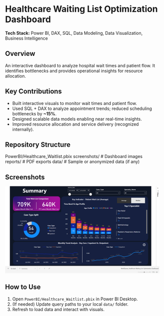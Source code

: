 # Healthcare Waiting List Optimization Dashboard

**Tech Stack:** Power BI, DAX, SQL, Data Modeling, Data Visualization, Business Intelligence

## Overview
An interactive dashboard to analyze hospital wait times and patient flow. It identifies bottlenecks and provides operational insights for resource allocation.

## Key Contributions
- Built interactive visuals to monitor wait times and patient flow.
- Used SQL + DAX to analyze appointment trends; reduced scheduling bottlenecks by **~15%**.
- Designed scalable data models enabling near real-time insights.
- Improved resource allocation and service delivery (recognized internally).

## Repository Structure

PowerBI/Healthcare_Waitlist.pbix
screenshots/ # Dashboard images
reports/ # PDF exports
data/ # Sample or anonymized data (if any)


## Screenshots
![Overview](Healthcare-Waitlist-Dashboard/assets/screenshots/overview.png)


## How to Use
1. Open `PowerBI/Healthcare_Waitlist.pbix` in Power BI Desktop.
2. (If needed) Update query paths to your local `data/` folder.
3. Refresh to load data and interact with visuals.

